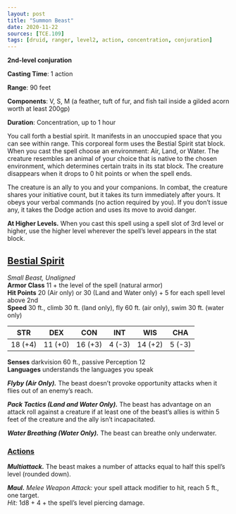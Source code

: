 ```yaml
---
layout: post
title: "Summon Beast"
date: 2020-11-22
sources: [TCE.109]
tags: [druid, ranger, level2, action, concentration, conjuration]
---
```


**2nd-level conjuration**

**Casting Time**: 1 action

**Range**: 90 feet

**Components**: V, S, M (a feather, tuft of fur, and fish tail inside a gilded acorn worth at least 200gp)

**Duration**: Concentration, up to 1 hour

You call forth a bestial spirit. It manifests in an unoccupied space that you can see within range. This corporeal form uses the Bestial Spirit stat block. When you cast the spell choose an environment: Air, Land, or Water. The creature resembles an animal of your choice that is native to the chosen environment, which determines certain traits in its stat block. The creature disappears when it drops to 0 hit points or when the spell ends.

The creature is an ally to you and your companions. In combat, the creature shares your initiative count, but it takes its turn immediately after yours. It obeys your verbal commands (no action required by you). If you don’t issue any, it takes the Dodge action and uses its move to avoid danger.

**At Higher Levels.** When you cast this spell using a spell slot of 3rd level or higher, use the higher level wherever the spell’s level appears in the stat block.

## <u>Bestial Spirit</u>

*Small Beast, Unaligned*  
**Armor Class** 11 + the level of the spell (natural armor)  
**Hit Points** 20 (Air only) or 30 (Land and Water only) + 5 for each spell level above 2nd  
**Speed** 30 ft., climb 30 ft. (land only), fly 60 ft. (air only), swim 30 ft. (water only)

| STR   | DEX   | CON   | INT   | WIS   | CHA   |
|:-----:|:-----:|:-----:|:-----:|:-----:|:-----:|
|18 (+4)|11 (+0)|16 (+3)|4  (-3)|14 (+2)|5  (-3)|

**Senses** darkvision 60 ft., passive Perception 12  
**Languages** understands the languages you speak

***Flyby (Air Only).*** The beast doesn’t provoke opportunity attacks when it flies out of an enemy’s reach.

***Pack Tactics (Land and Water Only).*** The beast has advantage on an attack roll against a creature if at least one of the beast’s allies is within 5 feet of the creature and the ally isn’t incapacitated.

***Water Breathing (Water Only).*** The beast can breathe only underwater.

### <u>Actions</u>
***Multiattack.*** The beast makes a number of attacks equal to half this spell’s level (rounded down).

***Maul.*** *Melee Weapon Attack:* your spell attack modifier to hit, reach 5 ft., one target.  
*Hit:* 1d8 + 4 + the spell’s level piercing damage.
